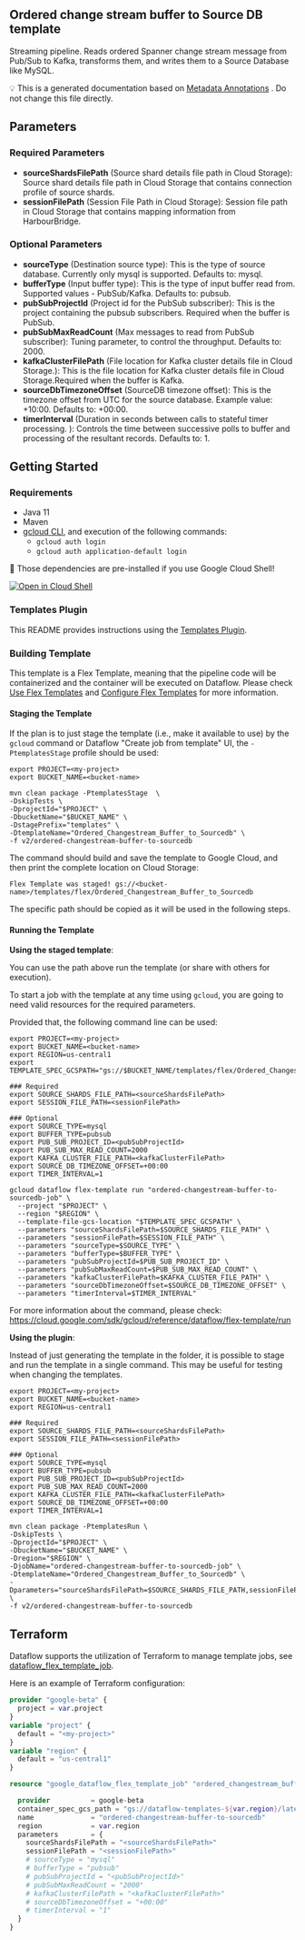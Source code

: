 
Ordered change stream buffer to Source DB template
---
Streaming pipeline. Reads ordered Spanner change stream message from Pub/Sub to
Kafka, transforms them, and writes them to a Source Database like MySQL.



:bulb: This is a generated documentation based
on [Metadata Annotations](https://github.com/GoogleCloudPlatform/DataflowTemplates#metadata-annotations)
. Do not change this file directly.

## Parameters

### Required Parameters

* **sourceShardsFilePath** (Source shard details file path in Cloud Storage): Source shard details file path in Cloud Storage that contains connection profile of source shards.
* **sessionFilePath** (Session File Path in Cloud Storage): Session file path in Cloud Storage that contains mapping information from HarbourBridge.

### Optional Parameters

* **sourceType** (Destination source type): This is the type of source database. Currently only mysql is supported. Defaults to: mysql.
* **bufferType** (Input buffer type): This is the type of input buffer read from. Supported values - PubSub/Kafka. Defaults to: pubsub.
* **pubSubProjectId** (Project id for the PubSub subscriber): This is the project containing the pubsub subscribers. Required when the buffer is PubSub.
* **pubSubMaxReadCount** (Max messages to read from PubSub subscriber): Tuning parameter, to control the throughput. Defaults to: 2000.
* **kafkaClusterFilePath** (File location for Kafka cluster details file in Cloud Storage.): This is the file location for Kafka cluster details file in Cloud Storage.Required when the buffer is Kafka.
* **sourceDbTimezoneOffset** (SourceDB timezone offset): This is the timezone offset from UTC for the source database. Example value: +10:00. Defaults to: +00:00.
* **timerInterval** (Duration in seconds between calls to stateful timer processing. ): Controls the time between successive polls to buffer and processing of the resultant records. Defaults to: 1.



## Getting Started

### Requirements

* Java 11
* Maven
* [gcloud CLI](https://cloud.google.com/sdk/gcloud), and execution of the
  following commands:
  * `gcloud auth login`
  * `gcloud auth application-default login`

:star2: Those dependencies are pre-installed if you use Google Cloud Shell!

[![Open in Cloud Shell](http://gstatic.com/cloudssh/images/open-btn.svg)](https://console.cloud.google.com/cloudshell/editor?cloudshell_git_repo=https%3A%2F%2Fgithub.com%2FGoogleCloudPlatform%2FDataflowTemplates.git&cloudshell_open_in_editor=v2/ordered-changestream-buffer-to-sourcedb/src/main/java/com/google/cloud/teleport/v2/templates/OrderedChangestreamBufferToSourceDb.java)

### Templates Plugin

This README provides instructions using
the [Templates Plugin](https://github.com/GoogleCloudPlatform/DataflowTemplates#templates-plugin).

### Building Template

This template is a Flex Template, meaning that the pipeline code will be
containerized and the container will be executed on Dataflow. Please
check [Use Flex Templates](https://cloud.google.com/dataflow/docs/guides/templates/using-flex-templates)
and [Configure Flex Templates](https://cloud.google.com/dataflow/docs/guides/templates/configuring-flex-templates)
for more information.

#### Staging the Template

If the plan is to just stage the template (i.e., make it available to use) by
the `gcloud` command or Dataflow "Create job from template" UI,
the `-PtemplatesStage` profile should be used:

```shell
export PROJECT=<my-project>
export BUCKET_NAME=<bucket-name>

mvn clean package -PtemplatesStage  \
-DskipTests \
-DprojectId="$PROJECT" \
-DbucketName="$BUCKET_NAME" \
-DstagePrefix="templates" \
-DtemplateName="Ordered_Changestream_Buffer_to_Sourcedb" \
-f v2/ordered-changestream-buffer-to-sourcedb
```


The command should build and save the template to Google Cloud, and then print
the complete location on Cloud Storage:

```
Flex Template was staged! gs://<bucket-name>/templates/flex/Ordered_Changestream_Buffer_to_Sourcedb
```

The specific path should be copied as it will be used in the following steps.

#### Running the Template

**Using the staged template**:

You can use the path above run the template (or share with others for execution).

To start a job with the template at any time using `gcloud`, you are going to
need valid resources for the required parameters.

Provided that, the following command line can be used:

```shell
export PROJECT=<my-project>
export BUCKET_NAME=<bucket-name>
export REGION=us-central1
export TEMPLATE_SPEC_GCSPATH="gs://$BUCKET_NAME/templates/flex/Ordered_Changestream_Buffer_to_Sourcedb"

### Required
export SOURCE_SHARDS_FILE_PATH=<sourceShardsFilePath>
export SESSION_FILE_PATH=<sessionFilePath>

### Optional
export SOURCE_TYPE=mysql
export BUFFER_TYPE=pubsub
export PUB_SUB_PROJECT_ID=<pubSubProjectId>
export PUB_SUB_MAX_READ_COUNT=2000
export KAFKA_CLUSTER_FILE_PATH=<kafkaClusterFilePath>
export SOURCE_DB_TIMEZONE_OFFSET=+00:00
export TIMER_INTERVAL=1

gcloud dataflow flex-template run "ordered-changestream-buffer-to-sourcedb-job" \
  --project "$PROJECT" \
  --region "$REGION" \
  --template-file-gcs-location "$TEMPLATE_SPEC_GCSPATH" \
  --parameters "sourceShardsFilePath=$SOURCE_SHARDS_FILE_PATH" \
  --parameters "sessionFilePath=$SESSION_FILE_PATH" \
  --parameters "sourceType=$SOURCE_TYPE" \
  --parameters "bufferType=$BUFFER_TYPE" \
  --parameters "pubSubProjectId=$PUB_SUB_PROJECT_ID" \
  --parameters "pubSubMaxReadCount=$PUB_SUB_MAX_READ_COUNT" \
  --parameters "kafkaClusterFilePath=$KAFKA_CLUSTER_FILE_PATH" \
  --parameters "sourceDbTimezoneOffset=$SOURCE_DB_TIMEZONE_OFFSET" \
  --parameters "timerInterval=$TIMER_INTERVAL"
```

For more information about the command, please check:
https://cloud.google.com/sdk/gcloud/reference/dataflow/flex-template/run


**Using the plugin**:

Instead of just generating the template in the folder, it is possible to stage
and run the template in a single command. This may be useful for testing when
changing the templates.

```shell
export PROJECT=<my-project>
export BUCKET_NAME=<bucket-name>
export REGION=us-central1

### Required
export SOURCE_SHARDS_FILE_PATH=<sourceShardsFilePath>
export SESSION_FILE_PATH=<sessionFilePath>

### Optional
export SOURCE_TYPE=mysql
export BUFFER_TYPE=pubsub
export PUB_SUB_PROJECT_ID=<pubSubProjectId>
export PUB_SUB_MAX_READ_COUNT=2000
export KAFKA_CLUSTER_FILE_PATH=<kafkaClusterFilePath>
export SOURCE_DB_TIMEZONE_OFFSET=+00:00
export TIMER_INTERVAL=1

mvn clean package -PtemplatesRun \
-DskipTests \
-DprojectId="$PROJECT" \
-DbucketName="$BUCKET_NAME" \
-Dregion="$REGION" \
-DjobName="ordered-changestream-buffer-to-sourcedb-job" \
-DtemplateName="Ordered_Changestream_Buffer_to_Sourcedb" \
-Dparameters="sourceShardsFilePath=$SOURCE_SHARDS_FILE_PATH,sessionFilePath=$SESSION_FILE_PATH,sourceType=$SOURCE_TYPE,bufferType=$BUFFER_TYPE,pubSubProjectId=$PUB_SUB_PROJECT_ID,pubSubMaxReadCount=$PUB_SUB_MAX_READ_COUNT,kafkaClusterFilePath=$KAFKA_CLUSTER_FILE_PATH,sourceDbTimezoneOffset=$SOURCE_DB_TIMEZONE_OFFSET,timerInterval=$TIMER_INTERVAL" \
-f v2/ordered-changestream-buffer-to-sourcedb
```

## Terraform

Dataflow supports the utilization of Terraform to manage template jobs,
see [dataflow_flex_template_job](https://registry.terraform.io/providers/hashicorp/google/latest/docs/resources/dataflow_flex_template_job).

Here is an example of Terraform configuration:


```terraform
provider "google-beta" {
  project = var.project
}
variable "project" {
  default = "<my-project>"
}
variable "region" {
  default = "us-central1"
}

resource "google_dataflow_flex_template_job" "ordered_changestream_buffer_to_sourcedb" {

  provider          = google-beta
  container_spec_gcs_path = "gs://dataflow-templates-${var.region}/latest/flex/Ordered_Changestream_Buffer_to_Sourcedb"
  name              = "ordered-changestream-buffer-to-sourcedb"
  region            = var.region
  parameters        = {
    sourceShardsFilePath = "<sourceShardsFilePath>"
    sessionFilePath = "<sessionFilePath>"
    # sourceType = "mysql"
    # bufferType = "pubsub"
    # pubSubProjectId = "<pubSubProjectId>"
    # pubSubMaxReadCount = "2000"
    # kafkaClusterFilePath = "<kafkaClusterFilePath>"
    # sourceDbTimezoneOffset = "+00:00"
    # timerInterval = "1"
  }
}
```
